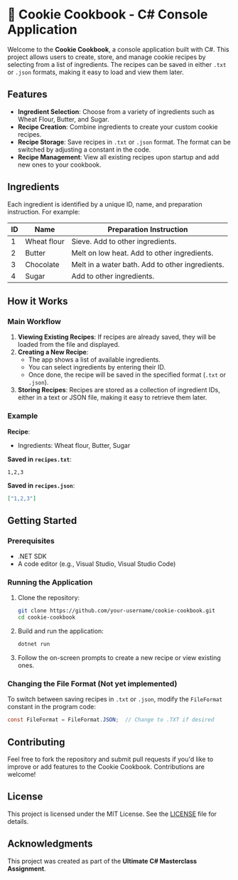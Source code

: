 # 🍪 Cookie Cookbook - C# Console Application

Welcome to the **Cookie Cookbook**, a console application built with C#. This project allows users to create, store, and manage cookie recipes by selecting from a list of ingredients. The recipes can be saved in either `.txt` or `.json` formats, making it easy to load and view them later.

## Features

- **Ingredient Selection**: Choose from a variety of ingredients such as Wheat Flour, Butter, and Sugar.
- **Recipe Creation**: Combine ingredients to create your custom cookie recipes.
- **Recipe Storage**: Save recipes in `.txt` or `.json` format. The format can be switched by adjusting a constant in the code.
- **Recipe Management**: View all existing recipes upon startup and add new ones to your cookbook.

## Ingredients

Each ingredient is identified by a unique ID, name, and preparation instruction. For example:

| ID  | Name            | Preparation Instruction                             |
| --- | --------------- | --------------------------------------------------- |
| 1   | Wheat flour      | Sieve. Add to other ingredients.                    |
| 2   | Butter           | Melt on low heat. Add to other ingredients.         |
| 3   | Chocolate        | Melt in a water bath. Add to other ingredients.     |
| 4   | Sugar            | Add to other ingredients.                          |

## How it Works

### Main Workflow

1. **Viewing Existing Recipes**: If recipes are already saved, they will be loaded from the file and displayed.
2. **Creating a New Recipe**:
   - The app shows a list of available ingredients.
   - You can select ingredients by entering their ID.
   - Once done, the recipe will be saved in the specified format (`.txt` or `.json`).
3. **Storing Recipes**: Recipes are stored as a collection of ingredient IDs, either in a text or JSON file, making it easy to retrieve them later.

### Example

**Recipe**:
- Ingredients: Wheat flour, Butter, Sugar

**Saved in `recipes.txt`**:
```
1,2,3
```

**Saved in `recipes.json`**:
```json
["1,2,3"]
```

## Getting Started

### Prerequisites

- .NET SDK
- A code editor (e.g., Visual Studio, Visual Studio Code)

### Running the Application

1. Clone the repository:
   ```bash
   git clone https://github.com/your-username/cookie-cookbook.git
   cd cookie-cookbook
   ```
2. Build and run the application:
   ```bash
   dotnet run
   ```

3. Follow the on-screen prompts to create a new recipe or view existing ones.

### Changing the File Format (Not yet implemented)

To switch between saving recipes in `.txt` or `.json`, modify the `FileFormat` constant in the program code:
```csharp
const FileFormat = FileFormat.JSON;  // Change to .TXT if desired
```

## Contributing

Feel free to fork the repository and submit pull requests if you'd like to improve or add features to the Cookie Cookbook. Contributions are welcome!

## License

This project is licensed under the MIT License. See the [LICENSE](LICENSE) file for details.

## Acknowledgments

This project was created as part of the **Ultimate C# Masterclass Assignment**.
